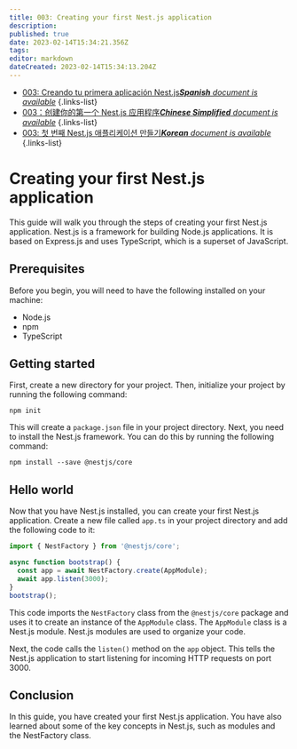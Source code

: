 ```yaml
---
title: 003: Creating your first Nest.js application
description: 
published: true
date: 2023-02-14T15:34:21.356Z
tags: 
editor: markdown
dateCreated: 2023-02-14T15:34:13.204Z
---
```


- [003: Creando tu primera aplicación Nest.js***Spanish** document is available*](/es/Knowledge-base/Nest-js/Learning/003-creating-your-first-nest-js-application)
{.links-list}
- [003：创建你的第一个 Nest.js 应用程序***Chinese Simplified** document is available*](/zh/Knowledge-base/Nest-js/Learning/003-creating-your-first-nest-js-application)
{.links-list}
- [003: 첫 번째 Nest.js 애플리케이션 만들기***Korean** document is available*](/ko/Knowledge-base/Nest-js/Learning/003-creating-your-first-nest-js-application)
{.links-list}


# Creating your first Nest.js application

This guide will walk you through the steps of creating your first Nest.js application. Nest.js is a framework for building Node.js applications. It is based on Express.js and uses TypeScript, which is a superset of JavaScript.

## Prerequisites

Before you begin, you will need to have the following installed on your machine:

- Node.js
- npm
- TypeScript

## Getting started

First, create a new directory for your project. Then, initialize your project by running the following command:

```
npm init
```

This will create a `package.json` file in your project directory. Next, you need to install the Nest.js framework. You can do this by running the following command:

```
npm install --save @nestjs/core
```

## Hello world

Now that you have Nest.js installed, you can create your first Nest.js application. Create a new file called `app.ts` in your project directory and add the following code to it:

```typescript
import { NestFactory } from '@nestjs/core';

async function bootstrap() {
  const app = await NestFactory.create(AppModule);
  await app.listen(3000);
}
bootstrap();
```

This code imports the `NestFactory` class from the `@nestjs/core` package and uses it to create an instance of the `AppModule` class. The `AppModule` class is a Nest.js module. Nest.js modules are used to organize your code.

Next, the code calls the `listen()` method on the `app` object. This tells the Nest.js application to start listening for incoming HTTP requests on port 3000.

## Conclusion

In this guide, you have created your first Nest.js application. You have also learned about some of the key concepts in Nest.js, such as modules and the NestFactory class.